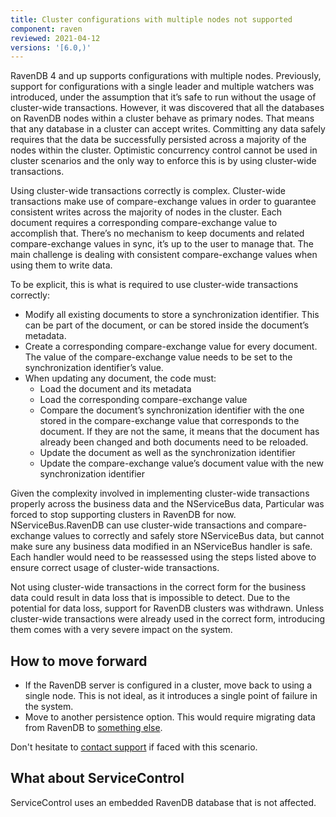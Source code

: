 ```yaml
---
title: Cluster configurations with multiple nodes not supported
component: raven
reviewed: 2021-04-12
versions: '[6.0,)'
---
```


RavenDB 4 and up supports configurations with multiple nodes. Previously, support for configurations with a single leader and multiple watchers was introduced, under the assumption that it’s safe to run without the usage of cluster-wide transactions. However, it was discovered that all the databases on RavenDB nodes within a cluster behave as primary nodes. That means that any database in a cluster can accept writes. Committing any data safely requires that the data be successfully persisted across a majority of the nodes within the cluster. Optimistic concurrency control cannot be used in cluster scenarios and the only way to enforce this is by using cluster-wide transactions.

Using cluster-wide transactions correctly is complex. Cluster-wide transactions make use of compare-exchange values in order to guarantee consistent writes across the majority of nodes in the cluster. Each document requires a corresponding compare-exchange value to accomplish that. There’s no mechanism to keep documents and related compare-exchange values in sync, it’s up to the user to manage that. The main challenge is dealing with consistent compare-exchange values when using them to write data.

To be explicit, this is what is required to use cluster-wide transactions correctly:
- Modify all existing documents to store a synchronization identifier. This can be part of the document, or can be stored inside the document’s metadata.
- Create a corresponding compare-exchange value for every document. The value of the compare-exchange value needs to be set to the synchronization identifier’s value.
- When updating any document, the code must:
  - Load the document and its metadata
  - Load the corresponding compare-exchange value
  - Compare the document’s synchronization identifier with the one stored in the compare-exchange value that corresponds to the document. If they are not the same, it means that the document has already been changed and both documents need to be reloaded.
  - Update the document as well as the synchronization identifier
  - Update the compare-exchange value’s document value with the new synchronization identifier

Given the complexity involved in implementing cluster-wide transactions properly across the business data and the NServiceBus data, Particular was forced to stop supporting clusters in RavenDB for now. NServiceBus.RavenDB can use cluster-wide transactions and compare-exchange values to correctly and safely store NServiceBus data, but cannot make sure any business data modified in an NServiceBus handler is safe. Each handler would need to be reassessed using the steps listed above to ensure correct usage of cluster-wide transactions.

Not using cluster-wide transactions in the correct form for the business data could result in data loss that is impossible to detect. Due to the potential for data loss, support for RavenDB clusters was withdrawn. Unless cluster-wide transactions were already used in the correct form, introducing them comes with a very severe impact on the system.

## How to move forward

- If the RavenDB server is configured in a cluster, move back to using a single node. This is not ideal, as it introduces a single point of failure in the system.
- Move to another persistence option. This would require migrating data from RavenDB to [something else](/persistence).

Don't hesitate to [contact support](https://particular.net/support) if faced with this scenario.

## What about ServiceControl

ServiceControl uses an embedded RavenDB database that is not affected.
